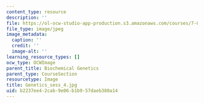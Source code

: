 ```yaml
---
content_type: resource
description: ''
file: https://ol-ocw-studio-app-production.s3.amazonaws.com/courses/7-01sc-fundamentals-of-biology-fall-2011/b2237ee42cab9e06b1b957daeb380a14_Genetics_sess_4.jpg
file_type: image/jpeg
image_metadata:
  caption: ''
  credit: ''
  image-alt: ''
learning_resource_types: []
ocw_type: OCWImage
parent_title: Biochemical Genetics
parent_type: CourseSection
resourcetype: Image
title: Genetics_sess_4.jpg
uid: b2237ee4-2cab-9e06-b1b9-57daeb380a14
---
```


